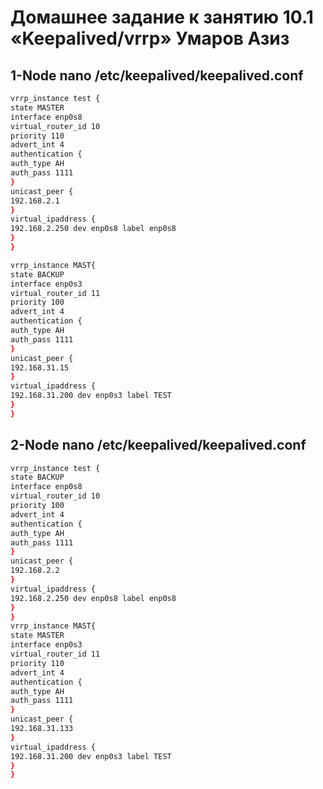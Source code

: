 # Домашнее задание к занятию 10.1 «Keepalived/vrrp» Умаров Азиз
## 1-Node nano /etc/keepalived/keepalived.conf
```bash
vrrp_instance test {
state MASTER
interface enp0s8
virtual_router_id 10
priority 110
advert_int 4
authentication {
auth_type AH
auth_pass 1111
}
unicast_peer {
192.168.2.1
}
virtual_ipaddress {
192.168.2.250 dev enp0s8 label enp0s8
}
}

vrrp_instance MAST{
state BACKUP
interface enp0s3
virtual_router_id 11
priority 100
advert_int 4
authentication {
auth_type AH
auth_pass 1111
}
unicast_peer {
192.168.31.15
}
virtual_ipaddress {
192.168.31.200 dev enp0s3 label TEST
}
}
```
## 2-Node nano /etc/keepalived/keepalived.conf
```bash
vrrp_instance test {
state BACKUP
interface enp0s8
virtual_router_id 10
priority 100
advert_int 4
authentication {
auth_type AH
auth_pass 1111
}
unicast_peer {
192.168.2.2
}
virtual_ipaddress {
192.168.2.250 dev enp0s8 label enp0s8
}
}
vrrp_instance MAST{
state MASTER
interface enp0s3
virtual_router_id 11
priority 110
advert_int 4
authentication {
auth_type AH
auth_pass 1111
}
unicast_peer {
192.168.31.133
}
virtual_ipaddress {
192.168.31.200 dev enp0s3 label TEST
}
}

```
